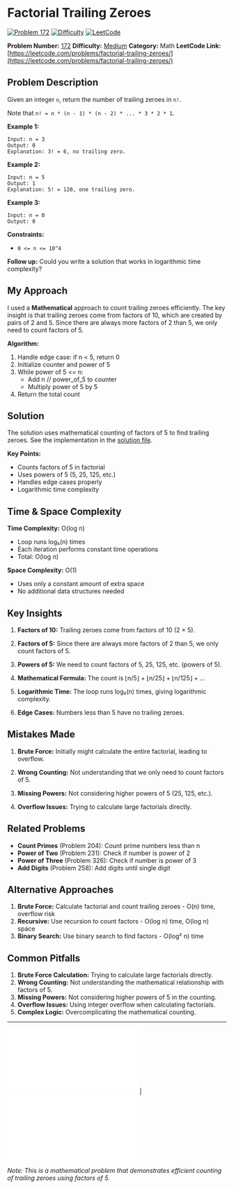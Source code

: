 # Factorial Trailing Zeroes

[![Problem 172](https://img.shields.io/badge/Problem-172-blue?style=for-the-badge&logo=leetcode)](https://leetcode.com/problems/factorial-trailing-zeroes/)
[![Difficulty](https://img.shields.io/badge/Difficulty-Medium-orange?style=for-the-badge)](https://leetcode.com/problemset/?difficulty=MEDIUM)
[![LeetCode](https://img.shields.io/badge/LeetCode-View%20Problem-orange?style=for-the-badge&logo=leetcode)](https://leetcode.com/problems/factorial-trailing-zeroes/)

**Problem Number:** [172](https://leetcode.com/problems/factorial-trailing-zeroes/)
**Difficulty:** [Medium](https://leetcode.com/problemset/?difficulty=MEDIUM)
**Category:** Math
**LeetCode Link:** [https://leetcode.com/problems/factorial-trailing-zeroes/](https://leetcode.com/problems/factorial-trailing-zeroes/)

## Problem Description

Given an integer `n`, return the number of trailing zeroes in `n!`.

Note that `n! = n * (n - 1) * (n - 2) * ... * 3 * 2 * 1`.

**Example 1:**
```
Input: n = 3
Output: 0
Explanation: 3! = 6, no trailing zero.
```

**Example 2:**
```
Input: n = 5
Output: 1
Explanation: 5! = 120, one trailing zero.
```

**Example 3:**
```
Input: n = 0
Output: 0
```

**Constraints:**
- `0 <= n <= 10^4`

**Follow up:** Could you write a solution that works in logarithmic time complexity?

## My Approach

I used a **Mathematical** approach to count trailing zeroes efficiently. The key insight is that trailing zeroes come from factors of 10, which are created by pairs of 2 and 5. Since there are always more factors of 2 than 5, we only need to count factors of 5.

**Algorithm:**
1. Handle edge case: if n < 5, return 0
2. Initialize counter and power of 5
3. While power of 5 <= n:
   - Add n // power_of_5 to counter
   - Multiply power of 5 by 5
4. Return the total count

## Solution

The solution uses mathematical counting of factors of 5 to find trailing zeroes. See the implementation in the [solution file](../exercises/172.factorial-trailing-zeroes.py).

**Key Points:**
- Counts factors of 5 in factorial
- Uses powers of 5 (5, 25, 125, etc.)
- Handles edge cases properly
- Logarithmic time complexity

## Time & Space Complexity

**Time Complexity:** O(log n)
- Loop runs log₅(n) times
- Each iteration performs constant time operations
- Total: O(log n)

**Space Complexity:** O(1)
- Uses only a constant amount of extra space
- No additional data structures needed

## Key Insights

1. **Factors of 10:** Trailing zeroes come from factors of 10 (2 × 5).

2. **Factors of 5:** Since there are always more factors of 2 than 5, we only count factors of 5.

3. **Powers of 5:** We need to count factors of 5, 25, 125, etc. (powers of 5).

4. **Mathematical Formula:** The count is ⌊n/5⌋ + ⌊n/25⌋ + ⌊n/125⌋ + ...

5. **Logarithmic Time:** The loop runs log₅(n) times, giving logarithmic complexity.

6. **Edge Cases:** Numbers less than 5 have no trailing zeroes.

## Mistakes Made

1. **Brute Force:** Initially might calculate the entire factorial, leading to overflow.

2. **Wrong Counting:** Not understanding that we only need to count factors of 5.

3. **Missing Powers:** Not considering higher powers of 5 (25, 125, etc.).

4. **Overflow Issues:** Trying to calculate large factorials directly.

## Related Problems

- **Count Primes** (Problem 204): Count prime numbers less than n
- **Power of Two** (Problem 231): Check if number is power of 2
- **Power of Three** (Problem 326): Check if number is power of 3
- **Add Digits** (Problem 258): Add digits until single digit

## Alternative Approaches

1. **Brute Force:** Calculate factorial and count trailing zeroes - O(n) time, overflow risk
2. **Recursive:** Use recursion to count factors - O(log n) time, O(log n) space
3. **Binary Search:** Use binary search to find factors - O(log² n) time

## Common Pitfalls

1. **Brute Force Calculation:** Trying to calculate large factorials directly.
2. **Wrong Counting:** Not understanding the mathematical relationship with factors of 5.
3. **Missing Powers:** Not considering higher powers of 5 in the counting.
4. **Overflow Issues:** Using integer overflow when calculating factorials.
5. **Complex Logic:** Overcomplicating the mathematical counting.

---

[![Back to Index](../../README.md#-problem-index)](../../README.md#-problem-index) | [![View Solution](../exercises/172.factorial-trailing-zeroes.py)](../exercises/172.factorial-trailing-zeroes.py)

*Note: This is a mathematical problem that demonstrates efficient counting of trailing zeroes using factors of 5.*
